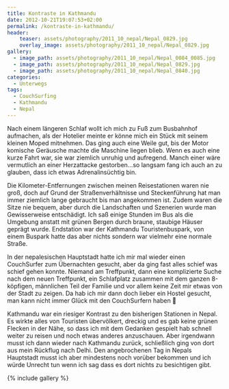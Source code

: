 ```yaml
---
title: Kontraste in Kathmandu
date: 2012-10-21T19:07:53+02:00
permalink: /kontraste-in-kathmandu/
header:
    teaser: assets/photography/2011_10_nepal/Nepal_0829.jpg
    overlay_image: assets/photography/2011_10_nepal/Nepal_0829.jpg
gallery:
  - image_path: assets/photography/2011_10_nepal/Nepal_0084_0085.jpg
  - image_path: assets/photography/2011_10_nepal/Nepal_0829.jpg
  - image_path: assets/photography/2011_10_nepal/Nepal_0840.jpg
categories:
  - Unterwegs
tags:
  - CouchSurfing
  - Kathmandu
  - Nepal
---
```


Nach einem längeren Schlaf wollt ich mich zu Fuß zum Busbahnhof aufmachen, 
als der Hotelier meinte er könne mich ein Stück mit seinem kleinen Moped mitnehmen. 
Das ging auch eine Weile gut, bis der Motor komische Geräusche machte die Maschine liegen blieb. 
Wenn es auch eine kurze Fahrt war, sie war ziemlich unruhig und aufregend. 
Manch einer wäre vermutlich an einer Herzattacke gestorben…so langsam fang ich auch an zu glauben, 
dass ich etwas Adrenalinsüchtig bin.  

Die Kilometer-Entfernungen zwischen meinen Reisestationen waren nie groß, 
doch auf Grund der Straßenverhältnisse und Steckenführung hat man immer ziemlich lange gebraucht bis man angekommen ist. 
Zudem waren die Sitze nie bequem, aber durch die Landschaften und Szenerien wurde man Gewisserweise entschädigt. 
Ich saß einige Stunden im Bus als die Umgebung anstatt mit grünen Bergen durch braune, staubige Häuser geprägt wurde. 
Endstation war der Kathmandu Touristenbuspark, von einem Buspark hatte das aber nichts sondern war vielmehr eine normale Straße.

In der nepalesischen Hauptstadt hatte ich mir mal wieder einen CouchSurfer zum Übernachten gesucht, 
aber da ging fast alles schief was schief gehen konnte. Niemand am Treffpunkt, 
dann eine komplizierte Suche nach dem neuen Treffpunkt, ein Schlafplatz zusammen mit dem ganzen 8-köpfigen, 
männlichen Teil der Familie und vor allem keine Zeit mir etwas von der Stadt zu zeigen. 
Da hab ich mir dann doch lieber ein Hostel gesucht, man kann nicht immer Glück mit den CouchSurfern haben 🙁

Kathmandu war ein riesiger Kontrast zu den bisherigen Stationen in Nepal. 
Es wirkte alles von Touristen übervölkert, dreckig und es gab keine grünen Flecken in der Nähe, 
so dass ich mit dem Gedanken gespielt hab schnell weiter zu reisen und noch etwas anderes anzuschauen. 
Aber irgendwann musst ich dann wieder nach Kathmandu zurück, schließlich ging von dort aus mein Rückflug nach Delhi. 
Den angebrochenen Tag in Nepals Hauptstadt musst ich aber mindestens noch vorüber bekommen und ich würde Unrecht tun 
wenn ich sag dass es dort nichts zu besichtigen gibt.

{% include gallery %}